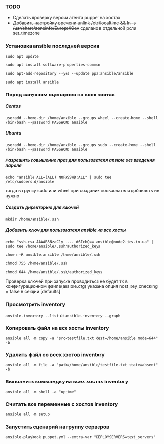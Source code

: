 ### TODO #
* Сделать проверку версии агента puppet на хостах
* ~~Добавить настройку времени unlink /etc/localtime && ln -s /usr/share/zoneinfo/Europe/Kiev~~ сделано в отдельной роли set_timezone

### Установка ansible последней версии #

`sudo apt update`

`sudo apt install software-properties-common`

`sudo apt-add-repository --yes --update ppa:ansible/ansible`

`sudo apt install ansible`

### Перед запуском сценариев на всех хостах #
##### Centos #

`useradd --home-dir /home/ansible --groups wheel --create-home --shell /bin/bash --password PASSWORD ansible`

##### Ubuntu #
`useradd --home-dir /home/ansible --groups sudo --create-home --shell /bin/bash --password PASSWORD ansible`

##### Разрешить повышение прав для пользователя ansible без введения пароля #

`echo "ansible ALL=(ALL) NOPASSWD:ALL" | sudo tee /etc/sudoers.d/ansible`

тогда в группу sudo или wheel при создании пользователя добавлять не нужно

##### Создать директорию для ключей #
`mkdir /home/ansible/.ssh`

##### Добавить ключ для пользователя ansible на все хосты #

`echo "ssh-rsa AAAAB3NzaC1y .... d6IcbQ== ansible@node2.ios.in.ua" | sudo tee /home/ansible/.ssh/authorized_keys`

`chown -R ansible:ansible /home/ansible/.ssh`

`chmod 755 /home/ansible/.ssh`

`chmod 644 /home/ansible/.ssh/authorized_keys`

Проверка ключей при запуске проводиться не будет тк в конфигурационном файле(ansible.cfg) указана опция host_key_checking = false в секции [defaults]

### Просмотреть inventory ###

`ansible-inventory --list`
or 
`ansible-inventory --graph`

### Копировать файл на все хосты inventory ###

`ansible all -m copy -a "src=testfile.txt dest=/home/ansible mode=644" -b`

### Удалить файл со всех хостов inventory ###

`ansible all -m file -a "path=/home/ansible/testfile.txt state=absent" -b`

### Выполнить коммандку на всех хостах inventory #

`ansible all -m shell -a "uptime"`

### Считать все переменные с хостов inventory #

`ansible all -m setup`


### Запустить сценарий на группу серверов #

`ansible-playbook puppet.yml --extra-var "DEPLOYSERVERS=test_servers"`
